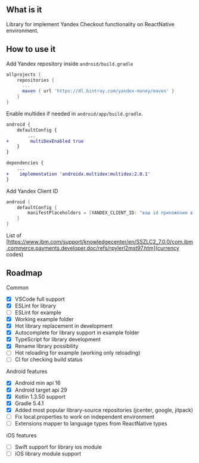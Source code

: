 What is it
----------

Library for implement Yandex Checkout functionality on ReactNative environment.

How to use it
-------------

Add Yandex repository inside `android/build.gradle`
```groovy
allprojects {
    repositories {
      ...
      maven { url 'https://dl.bintray.com/yandex-money/maven' }    
    }
}
```

Enable multidex if needed in `android/app/build.gradle`.
```diff
android {
    defaultConfig {
        ...
+        multiDexEnabled true
    }
}

dependencies {
    ...
+    implementation 'androidx.multidex:multidex:2.0.1'
}
```

Add Yandex Client ID
```groovy
android {
    defaultConfig {
        manifestPlaceholders = [YANDEX_CLIENT_ID: "ваш id приложения в Яндекс.Паспорте"]
    }
}
```

List of [https://www.ibm.com/support/knowledgecenter/en/SSZLC2_7.0.0/com.ibm.commerce.payments.developer.doc/refs/rpylerl2mst97.htm](currency codes)


Roadmap
--------

Common
- [x] VSCode full support
- [x] ESLint for library
- [ ] ESLint for example
- [x] Working example folder
- [x] Hot library replacement in development 
- [x] Autocomplete for library support in example folder
- [x] TypeScript for library development
- [x] Rename library possibility
- [ ] Hot reloading for example (working only reloading)
- [ ] CI for checking build status

Android features
- [x] Android min api 16
- [x] Android target api 29
- [x] Kotlin 1.3.50 support
- [x] Gradle 5.4.1
- [x] Added most popular library-source repositories (jcenter, google, jitpack)
- [ ] Fix local.properties to work on independent environment
- [ ] Extensions mapper to language types from ReactNative types

iOS features
- [ ] Swift support for library ios module
- [ ] iOS library module support